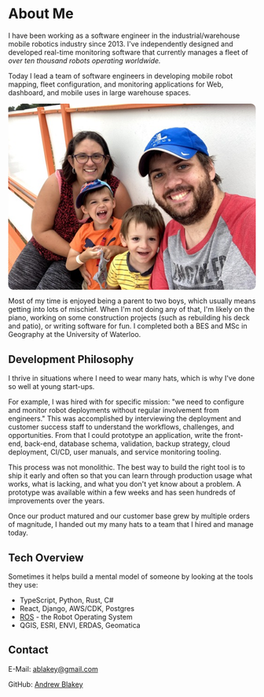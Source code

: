 # About Me

I have been working as a software engineer in the industrial/warehouse mobile robotics industry since 2013. I've independently designed and developed real-time monitoring software that currently manages a fleet of *over ten thousand robots operating worldwide.*

Today I lead a team of software engineers in developing mobile robot mapping, fleet configuration, and monitoring applications for Web, dashboard, and mobile uses in large warehouse spaces.

<div style="display: flex; justify-content: center;">
    <img src="/src/assets/about.jpg" alt="A photo of my family." style="border-radius: 10px">
</div>

Most of my time is enjoyed being a parent to two boys, which usually means getting into lots of mischief. When I'm not doing any of that, I'm likely on the piano, working on some construction projects (such as rebuilding his deck and patio), or writing software for fun. I completed both a BES and MSc in Geography at the University of Waterloo.

## Development Philosophy

I thrive in situations where I need to wear many hats, which is why I've done so well at young start-ups.

For example, I was hired with for specific mission: "we need to configure and monitor robot deployments without regular involvement from engineers."  This was accomplished by interviewing the deployment and customer success staff to understand the workflows, challenges, and opportunities. From that I could prototype an application, write the front-end, back-end, database schema, validation, backup strategy, cloud deployment, CI/CD, user manuals, and service monitoring tooling.

This process was not monolithic. The best way to build the right tool is to ship it early and often so that you can learn through production usage what works, what is lacking, and what you don't yet know about a problem. A prototype was available within a few weeks and has seen hundreds of improvements over the years.

Once our product matured and our customer base grew by multiple orders of magnitude, I handed out my many hats to a team that I hired and manage today.


## Tech Overview

Sometimes it helps build a mental model of someone by looking at the tools they use:

* TypeScript, Python, Rust, C#
* React, Django, AWS/CDK, Postgres
* [ROS](https://ros.org/) - the Robot Operating System
* QGIS, ESRI, ENVI, ERDAS, Geomatica

## Contact

E-Mail: [ablakey@gmail.com](mailto:ablakey@gmail.com)

GitHub: [Andrew Blakey](https://github.com/ablakey)
